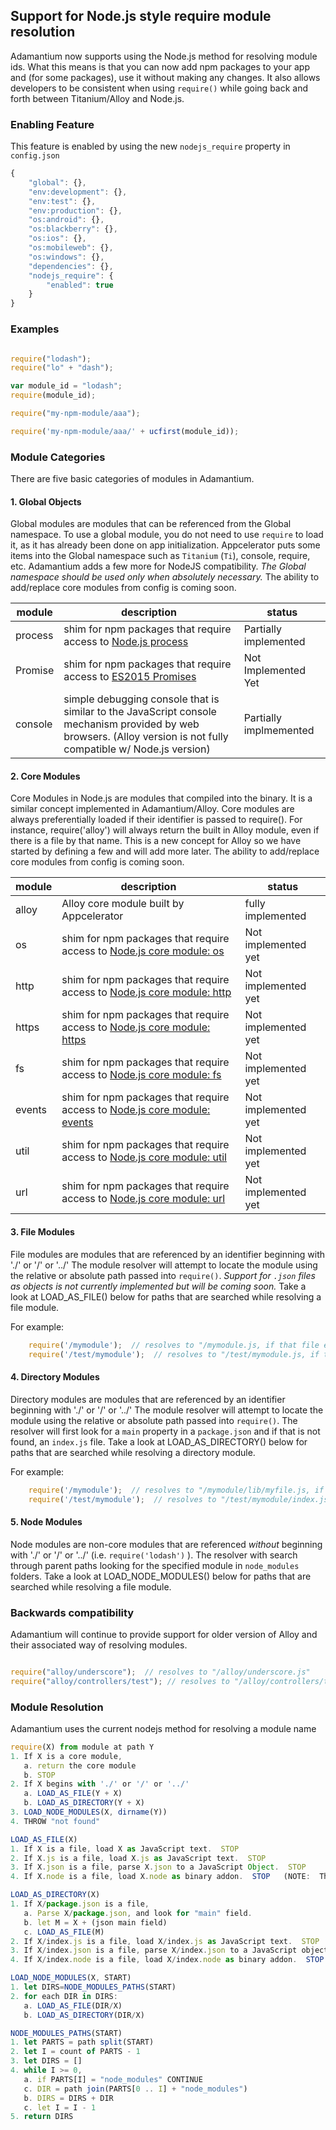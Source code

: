 

## Support for Node.js style require module resolution

Adamantium now supports using the Node.js method for resolving module ids. 
What this means is that you can now add npm packages to your app and (for some packages), 
use it without making any changes.  It also allows developers to be consistent when using
`require()` while going back and forth between Titanium/Alloy and Node.js.

### Enabling Feature

This feature is enabled by using the new `nodejs_require` property in `config.json`

```js
{
    "global": {},
    "env:development": {},
    "env:test": {},
    "env:production": {},
    "os:android": {},
    "os:blackberry": {},
    "os:ios": {},
    "os:mobileweb": {},
    "os:windows": {},
    "dependencies": {},
    "nodejs_require": {
        "enabled": true
    }
}

```

### Examples

```javascript

require("lodash");
require("lo" + "dash");

var module_id = "lodash";
require(module_id);

require("my-npm-module/aaa");

require('my-npm-module/aaa/' + ucfirst(module_id));


```

### Module Categories

There are five basic categories of modules in Adamantium.

#### 1. Global Objects

Global modules are modules that can be referenced from the Global namespace. 
To use a global module, you do not need to use `require` to load it, as it has already been done on app initialization. 
Appcelerator puts some items into the Global namespace such as `Titanium` (`Ti`), console, require, etc. 
Adamantium adds a few more for NodeJS compatibility. 
*The Global namespace should be used only when absolutely necessary.* 
The ability to add/replace core modules from config is coming soon. 

| module  | description  | status |
|---|---|---|
|  process  | shim for npm packages that require access to [Node.js process](https://nodejs.org/api/process.html) | Partially implemented |
|  Promise  | shim for npm packages that require access to [ES2015 Promises](https://developer.mozilla.org/en-US/docs/Web/JavaScript/Reference/Global_Objects/Promise) | Not Implemented Yet
|  console  | simple debugging console that is similar to the JavaScript console mechanism provided by web browsers.  (Alloy version is not fully compatible w/ Node.js version)| Partially implmemented

#### 2. Core Modules

Core Modules in Node.js are modules that compiled into the binary. 
It is a similar concept implemented in Adamantium/Alloy.
Core modules are always preferentially loaded if their identifier is passed to require(). 
For instance, require('alloy') will always return the built in Alloy module, even if there is a file by that name.
This is a new concept for Alloy so we have started by defining a few and will add more later. 
The ability to add/replace core modules from config is coming soon.

| module  | description  | status |
|---|---|---|
|  alloy  | Alloy core module built by Appcelerator | fully implemented |
|  os  | shim for npm packages that require access to [Node.js core module: os](https://nodejs.org/api/os.html) | Not implemented yet |
|  http  | shim for npm packages that require access to [Node.js core module: http](https://nodejs.org/api/http.html) | Not implemented yet |
|  https  | shim for npm packages that require access to [Node.js core module: https](https://nodejs.org/api/https.html) | Not implemented yet |
|  fs  | shim for npm packages that require access to [Node.js core module: fs](https://nodejs.org/api/fs.html) | Not implemented yet |
|  events  | shim for npm packages that require access to [Node.js core module: events](https://nodejs.org/api/events.html) | Not implemented yet |
|  util  | shim for npm packages that require access to [Node.js core module: util](https://nodejs.org/api/util.html) | Not implemented yet |
|  url  | shim for npm packages that require access to [Node.js core module: url](https://nodejs.org/api/url.html) | Not implemented yet |


#### 3. File Modules

File modules are modules that are referenced by an identifier beginning  with './' or '/' or '../' 
The module resolver will attempt to locate the module using the relative or absolute path passed into `require()`. 
*Support for `.json` files as objects is not currently implemented but will be coming soon.*
Take a look at LOAD_AS_FILE() below for paths that are searched while resolving a file module.

For example: 

```js
    require('/mymodule');  // resolves to "/mymodule.js, if that file exists."
    require('/test/mymodule');  // resolves to "/test/mymodule.js, if that file exists"

```

#### 4. Directory Modules

Directory modules are modules that are referenced by an identifier beginning  with './' or '/' or '../' 
The module resolver will attempt to locate the module using the relative or absolute path passed into `require()`. 
The resolver will first look for a `main` property in a `package.json` and if that is not found, an `index.js` file.
Take a look at LOAD_AS_DIRECTORY() below for paths that are searched while resolving a directory module.

For example: 

```js
    require('/mymodule');  // resolves to "/mymodule/lib/myfile.js, if that file was defined in package.json."
    require('/test/mymodule');  // resolves to "/test/mymodule/index.js, if no main in package.json and index.js exists."

```

#### 5. Node Modules

Node modules are non-core modules that are referenced *without* beginning  with './' or '/' or '../' 
(i.e. `require('lodash')` ).  The resolver with search through parent paths looking for the specified 
module in `node_modules` folders.
Take a look at LOAD_NODE_MODULES() below for paths that are searched while resolving a file module.

### Backwards compatibility

Adamantium will continue to provide support for older version of Alloy and their associated way of resolving modules.

```js

require("alloy/underscore");  // resolves to "/alloy/underscore.js"
require("alloy/controllers/test"); // resolves to "/alloy/controllers/test.js"


```

### Module Resolution 

Adamantium uses the current nodejs method for resolving a module name

```js
require(X) from module at path Y
1. If X is a core module,
   a. return the core module
   b. STOP
2. If X begins with './' or '/' or '../'
   a. LOAD_AS_FILE(Y + X)
   b. LOAD_AS_DIRECTORY(Y + X)
3. LOAD_NODE_MODULES(X, dirname(Y))
4. THROW "not found"

LOAD_AS_FILE(X)
1. If X is a file, load X as JavaScript text.  STOP
2. If X.js is a file, load X.js as JavaScript text.  STOP
3. If X.json is a file, parse X.json to a JavaScript Object.  STOP
4. If X.node is a file, load X.node as binary addon.  STOP   (NOTE:  This is not applicable to Alloy)

LOAD_AS_DIRECTORY(X)
1. If X/package.json is a file,
   a. Parse X/package.json, and look for "main" field.
   b. let M = X + (json main field)
   c. LOAD_AS_FILE(M)
2. If X/index.js is a file, load X/index.js as JavaScript text.  STOP
3. If X/index.json is a file, parse X/index.json to a JavaScript object. STOP
4. If X/index.node is a file, load X/index.node as binary addon.  STOP   (NOTE:  This is not applicable to Alloy)

LOAD_NODE_MODULES(X, START)
1. let DIRS=NODE_MODULES_PATHS(START)
2. for each DIR in DIRS:
   a. LOAD_AS_FILE(DIR/X)
   b. LOAD_AS_DIRECTORY(DIR/X)

NODE_MODULES_PATHS(START)
1. let PARTS = path split(START)
2. let I = count of PARTS - 1
3. let DIRS = []
4. while I >= 0,
   a. if PARTS[I] = "node_modules" CONTINUE
   c. DIR = path join(PARTS[0 .. I] + "node_modules")
   b. DIRS = DIRS + DIR
   c. let I = I - 1
5. return DIRS

```